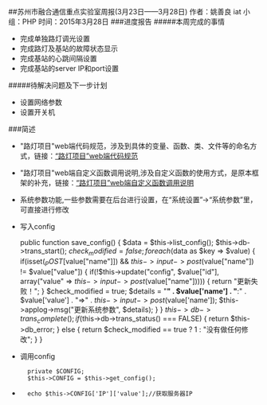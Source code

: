 ##苏州市融合通信重点实验室周报(3月23日——3月28日)
	作者：姚善良 iat                   小组：PHP                        时间：2015年3月28日
###进度报告
#####本周完成的事情
* 完成单独路灯调光设置
* 完成路灯及基站的故障状态显示
* 完成基站的心跳间隔设置
* 完成基站的server IP和port设置

#####待解决问题及下一步计划
* 设置网络参数
* 设置开关机

###简述
* "路灯项目"web端代码规范，涉及到具体的变量、函数、类、文件等的命名方式，链接：[“路灯项目”web端代码规范](https://git.oschina.net/kklin/streetlamp-webapp/blob/dev/docs/code_style.md)
* "路灯项目"web端自定义函数调用说明,涉及自定义函数的使用方式，是原本框架的补充，链接：[“路灯项目”web端自定义函数调用说明](https://git.oschina.net/kklin/streetlamp-webapp/blob/dev/docs/call_function.md)
* 系统参数功能,一些参数需要在后台进行设置，在“系统设置”->“系统参数”里，可直接进行修改
* 写入config

	public function save_config()
	{
        $data = $this->list_config();
        $this->db->trans_start();
        $check_modified = false;
        foreach($data as $key => $value)
        {
            if(isset($_POST[$value["name"]]) && $this->input->post($value["name"]) != $value["value"])
            {
                if(!$this->update("config", $value["id"], array("value" => $this->input->post($value["name"]))))
                {
                    return "更新失败！";
                }
                $check_modified = true;
                $details = "<b>" . $value['name'] . "</b>:" . $value['value'] . "=>" . $this->input->post($value['name']);
                $this->applog->msg("更新系统参数", $details);
            }
        }
        $this->db->trans_complete();
        if($this->db->trans_status() === FALSE)
        {
            return $this->db_error;
        }
        else
        {
            return $check_modified == true ? 1 : "没有做任何修改";
        }
    }

* 调用config

		private $CONFIG;
		$this->CONFIG = $this->get_config();
*		echo $this->CONFIG['IP']['value'];//获取服务器IP

